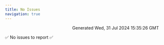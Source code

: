 ```yaml
---
title: No Issues
navigation: true
---
```


<p style="text-align:right;color:#cccs">
Generated Wed, 31 Jul 2024 15:35:26 GMT
</p>
<p>✅ No issues to report ✅</p>



